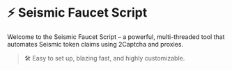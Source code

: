 # ⚡ **Seismic Faucet Script**
Welcome to the Seismic Faucet Script – a powerful, multi-threaded tool that automates Seismic token claims using 2Captcha and proxies.
> 🛠️ Easy to set up, blazing fast, and highly customizable.
